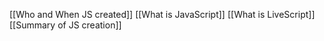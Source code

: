 [[Who and When JS created]]
[[What is JavaScript]]
[[What is LiveScript]]
[[Summary of JS creation]]

